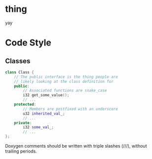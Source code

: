 # thing
yay

# Code Style
## Classes
```c++
class Class {
    // The public interface is the thing people are
    // likely looking at the class definition for
    public:
        // Associated functions are snake_case
        i32 get_some_value();
        // ...
    protected:
        // Members are postfixed with an underscore
        u32 inherited_val_;
        // ...
    private:
        i32 some_val_;
        // ...
};
```

Doxygen comments should be written with triple slashes (///), without trailing periods.  
